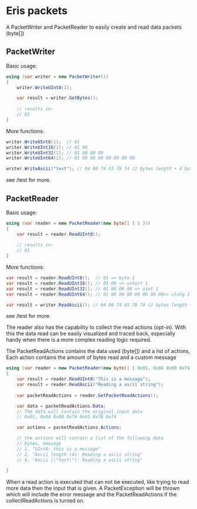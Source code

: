 # Eris packets

A PacketWriter and PacketReader to easily create and read data packets (byte[])

## PacketWriter 

Basic usage:
```c#
using (var writer = new PacketWriter())
{
    writer.WriteUInt8(1);

    var result = writer.GetBytes();
    
    // results in:
    // 01 
}
```

More functions:
```c#
writer.WriteUInt8(1);  // 01
writer.WriteUInt16(1); // 01 00
writer.WriteUInt32(1); // 01 00 00 00
writer.WriteUInt64(1); // 01 00 00 00 00 00 00 00

writer.WriteAscii("text"); // 04 00 74 65 78 74 (2 bytes length + 4 bytes text)
```
see /test for more.

## PacketReader

Basic usage:
```c#
using (var reader = new PacketReader(new byte[] { 1 }))
{
    var result = reader.ReadUInt8();
    
    // results in:
    // 01    
}
```


More functions:
```c#
var result = reader.ReadUInt8();  // 01 => byte 1
var result = reader.ReadUInt16(); // 01 00 => ushort 1
var result = reader.ReadUInt32(); // 01 00 00 00 => uint 1
var result = reader.ReadUInt64(); // 01 00 00 00 00 00 00 00=> ulong 1

var result = writer.ReadAscii(); // 04 00 74 65 78 74 (2 bytes length + 4 bytes text) => "text"
```

see /test for more.


The reader also has the capability to collect the read actions (opt-in). With this the data read can be easily visualized and traced back, especially handy when there is a more complex reading logic required.

The PacketReadActions contains the data used (byte[]) and a list of actions, Each action contains the amount of bytes read and a custom message


```c#
using (var reader = new PacketReader(new byte[] { 0x01, 0x04 0x00 0x74 0x65 0x78 0x74 }, collectReadActions: true))
{
    var result = reader.ReadUInt8("This is a message");
    var result = reader.ReadAscii("Reading a ascii string");
    
    var packetReadActions = reader.GetPacketReadActions();

    var data = packetReadActions.Data;
    // The data will contain the original input data
    // 0x01, 0x04 0x00 0x74 0x65 0x78 0x74

    var actions = packetReadActions.Actions;

    // the actions will contain a list of the following data
    // bytes, message
    // 1, "UInt8: this is a message"
    // 2, "Ascii length (4): Reading a ascii string"
    // 4, "Ascii (\"text\"): Reading a ascii string"
    
}
```

When a read action is executed that can not be executed, like trying to read more data then the input that is given. A PacketException will be thrown which will include the error message and the PacketReadActions if the collectReadActions is turned on.

